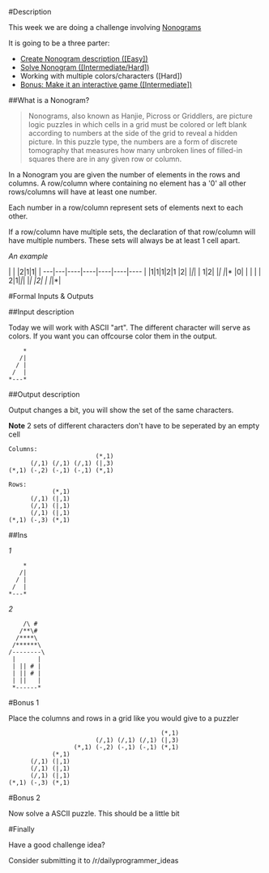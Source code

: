 
#Description

This week we are doing a challenge involving [Nonograms](https://en.wikipedia.org/wiki/Nonogram)

It is going to be a three parter:

 * [Create Nonogram description ([Easy])](https://www.reddit.com/r/dailyprogrammer/comments/42lhem/20160125_challenge_251_easy_create_nonogram/)
 * [Solve Nonogram ([Intermediate/Hard])](https://www.reddit.com/r/dailyprogrammer/comments/42x90t/20160127_challenge_251_hard_solve_a_nonogram_bonus/)
 * Working with multiple colors/characters ([Hard])
 * [Bonus: Make it an interactive game ([Intermediate])](https://www.reddit.com/r/dailyprogrammer/comments/42x90t/20160127_challenge_251_hard_solve_a_nonogram_bonus/)

##What is a Nonogram?

> Nonograms, also known as Hanjie, Picross or Griddlers, are picture logic puzzles in which cells in a grid must be colored or left blank according to numbers at the side of the grid to reveal a hidden picture. In this puzzle type, the numbers are a form of discrete tomography that measures how many unbroken lines of filled-in squares there are in any given row or column.

In a Nonogram you are given the number of elements in the rows and columns. A row/column where containing no element has a '0' all other rows/columns will have at least one number.

Each number in a row/column represent sets of elements next to each other. 

If a row/column have multiple sets, the declaration of that row/column will have multiple numbers. These sets will always be at least 1 cell apart.

*An example*


 | | |2|1|1| | 
---|---|----|----|----|----|----
 | |1|1|1|2|1
 |2| |*|*| | 
1|2| |*| |*|*
 |0| | | | | 
2|1|*|*| |*| 
 |2| | |*|*| 


#Formal Inputs & Outputs

##Input description

Today we will work with ASCII "art". The different character will serve as colors. If you want you can offcourse color them in the output.


        *
       /|
      / |
     /  |
    *---*

##Output description

Output changes a bit, you will show the set of the same characters. 

**Note** 2 sets of different characters don't have to be seperated by an empty cell

    Columns:
                            (*,1)
          (/,1) (/,1) (/,1) (|,3)
    (*,1) (-,2) (-,1) (-,1) (*,1)

    Rows:
                (*,1)
          (/,1) (|,1)
          (/,1) (|,1)
          (/,1) (|,1)
    (*,1) (-,3) (*,1)

##Ins

*1*

        *
       /|
      / |
     /  |
    *---*

*2*

        /\ #  
       /**\#  
      /****\  
     /******\ 
    /--------\
     |      | 
     | || # | 
     | || # | 
     | ||   | 
     *------* 

#Bonus 1

Place the columns and rows in a grid like you would give to a puzzler


                                              (*,1)
                            (/,1) (/,1) (/,1) (|,3)
                      (*,1) (-,2) (-,1) (-,1) (*,1)
                (*,1)
          (/,1) (|,1)
          (/,1) (|,1)
          (/,1) (|,1)
    (*,1) (-,3) (*,1)


#Bonus 2

Now solve a ASCII puzzle. This should be a little bit 

#Finally

Have a good challenge idea?

Consider submitting it to /r/dailyprogrammer_ideas
